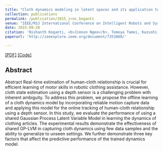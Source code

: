 ```yaml
---
title: "Cloth dynamics modeling in latent spaces and its application to robotic clothing assistance"
collection: publications
permalink: /publication/2015_iros_koganti
venue: "IEEE/RSJ International Conference on Intelligent Robots and Systems (IROS 15), Hamburg, Germany"
date: 2015-09-28
citation: 'Nishanth Koganti, <b>Jimson Ngeo</b>, Tomoya Tamei, Kazushi Ikeda, Tomohiro Shibata. <i>IEEE/RSJ International Conference on Intelligent Robots and Systems (IROS 15)</i>. 2015.'
paperurl: 'http://ieeexplore.ieee.org/document/7353860/'

---  
```

[[PDF]](http://ieeexplore.ieee.org/document/7353860/) [[Code]]()

## Abstract
Abstract
Real-time estimation of human-cloth relationship is crucial for efficient learning of motor skills in robotic clothing assistance. However, cloth state estimation using a depth sensor is a challenging problem with inherent ambiguity. To address this problem, we propose the offline learning of a cloth dynamics model by incorporating reliable motion capture data and applying this model for the online tracking of human-cloth relationship using a depth sensor. In this study, we evaluate the performance of using a shared Gaussian Process Latent Variable Model in learning the dynamics of clothing articles. The experimental results demonstrate the effectiveness of shared GP-LVM in capturing cloth dynamics using few data samples and the ability to generalize to unseen settings. We further demonstrate three key factors that affect the predictive performance of the trained dynamics model.
